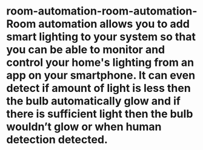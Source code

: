 # room-automation-room-automation-Room automation allows you to add smart lighting to your system so that you can be able to monitor and control your home's lighting from an app on your smartphone. It can even detect if amount of light is less then the bulb automatically glow and if there is sufficient light then the bulb wouldn’t glow or when human detection detected.

